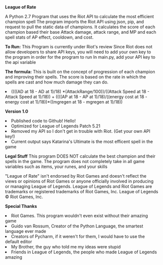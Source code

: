 <b>League of Rate</b>

A Python 2.7 Program that uses the Riot API to calculate the most efficient champion spell
The program imports the Riot API using json, pip, and request to pull the static data of champions.
It calculates the score of each champion based their base Attack damage, attack range, and MP and each spell stats of AP effect, cooldown, and cost.

<b>To Run:</b>
This Program is currently under Riot's review
Since Riot does not allow developers to share API keys, you will need to add your own key to the program in order for the program to run
In main.py, add your API key to the api variable

<b>The formula:</b>
This is built on the concept of progression of each champion and improving their spells.
The score is based on the rate in which the spells are cast and how much damage they can do. 
<li>((((AD at 18 - AD at 1)/18) *(AttackRange/100))/((Attack Speed at 18 - Attack Speed at 1)/18)) + ((((AP at 18 - AP at 1)/18)/((energy cost at 18 - energy cost at 1)/18))*((mgregen at 18 - mgregen at 1)/18))</li>

<b>Version 1.0</b>
<li>Published code to Github! Hello!</li>
<li>Optimized for League of Legends Patch 5.21</li>
<li>Removed my API so I don't get in trouble with Riot. (Get your own API key!)</li>
<li>Current output says Katarina's Ultimate is the most efficent spell in the game</li>

<b>Legal Stuff</b>
This program DOES NOT calculate the best champion and their spells in the game. 
The program does not completely take in all game variables such as items, your runes, and your skills

"League of Rate"  isn't endorsed by Riot Games and doesn't reflect the views or opinions of Riot Games or anyone officially involved in producing or managing League of Legends. 
League of Legends and Riot Games are trademarks or registered trademarks of Riot Games, Inc. 
League of Legends © Riot Games, Inc.

<b>Special Thanks</b>
<li>Riot Games. This program wouldn't even exist without their amazing game</li>
<li>Guido van Rossum, Creator of the Python Language, the smartest language ever made</li>
<li>Creators of Pycharm, if it weren't for them, I would have to use the default editor</li>
<li>My Brother, the guy who told me my ideas were stupid</li>
<li>Friends in League of Legends, the people who made League of Legends amazing</li>




